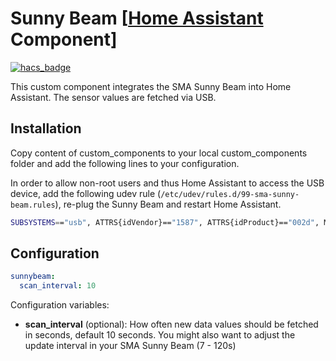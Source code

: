 # Sunny Beam [[Home Assistant](https://www.home-assistant.io/) Component]

[![hacs_badge](https://img.shields.io/badge/HACS-Custom-orange.svg?style=for-the-badge)](https://github.com/custom-components/hacs)

This custom component integrates the SMA Sunny Beam into Home Assistant. The sensor values are fetched via USB.

## Installation

Copy content of custom_components to your local custom_components folder and add the following lines to your configuration.

In order to allow non-root users and thus Home Assistant to access the USB device, add the following udev rule (```/etc/udev/rules.d/99-sma-sunny-beam.rules```), re-plug the Sunny Beam and restart Home Assistant.

```bash
SUBSYSTEMS=="usb", ATTRS{idVendor}=="1587", ATTRS{idProduct}=="002d", MODE="666"
```

## Configuration

```yaml
sunnybeam:
  scan_interval: 10
```

Configuration variables:

* **scan_interval** (optional): How often new data values should be fetched in seconds, default 10 seconds. You might also want to adjust the update interval in your SMA Sunny Beam (7 - 120s)
